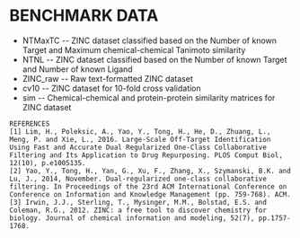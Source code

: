 # BENCHMARK DATA

 * NTMaxTC -- ZINC dataset classified based on the Number of known Target and Maximum chemical-chemical Tanimoto similarity </br>
 * NTNL -- ZINC dataset classified based on the Number of known Target and Number of known Ligand </br>
 * ZINC_raw -- Raw text-formatted ZINC dataset </br>
 * cv10 -- ZINC dataset for 10-fold cross validation </br>
 * sim -- Chemical-chemical and protein-protein similarity matrices for ZINC dataset </br>


```
REFERENCES
[1] Lim, H., Poleksic, A., Yao, Y., Tong, H., He, D., Zhuang, L., Meng, P. and Xie, L., 2016. Large-Scale Off-Target Identification Using Fast and Accurate Dual Regularized One-Class Collaborative Filtering and Its Application to Drug Repurposing. PLOS Comput Biol, 12(10), p.e1005135.
[2] Yao, Y., Tong, H., Yan, G., Xu, F., Zhang, X., Szymanski, B.K. and Lu, J., 2014, November. Dual-regularized one-class collaborative filtering. In Proceedings of the 23rd ACM International Conference on Conference on Information and Knowledge Management (pp. 759-768). ACM.
[3] Irwin, J.J., Sterling, T., Mysinger, M.M., Bolstad, E.S. and Coleman, R.G., 2012. ZINC: a free tool to discover chemistry for biology. Journal of chemical information and modeling, 52(7), pp.1757-1768.
```
